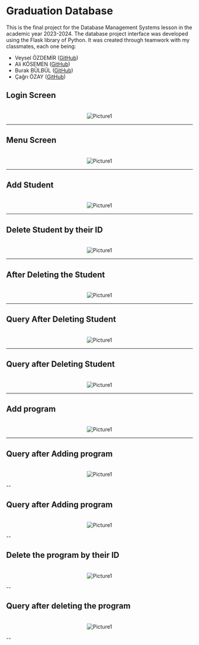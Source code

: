 # Graduation Database

This is the final project for the Database Management Systems lesson in the academic year 2023-2024. The database project interface was developed using the Flask library of Python. It was created through teamwork with my classmates, each one being:

- Veysel ÖZDEMİR ([GitHub](https://github.com/veysel-ozdemir))
- Ali KÖSEMEN ([GitHub](https://github.com/ali-kosemen))
- Burak BÜLBÜL ([GitHub](https://github.com/Burak101101))
- Çağrı ÖZAY ([GitHub](https://github.com/Coex38))

## Login Screen

<p align="center">
  <br>
  <img src="https://github.com/rezwanqkhan/myownproject/assets/91380892/16169618-4687-4e5a-a11d-1bcd953c5a49" alt="Picture1">
  <br>
</p>

---

## Menu Screen

<p align="center">
  <br>
  <img src="https://github.com/rezwanqkhan/myownproject/assets/91380892/25d6c8f4-54cb-4ba0-ab5d-7d0a0f8340c5" alt="Picture1">
  <br>
</p>

---

## Add Student

<p align="center">
  <br>
  <img src="https://github.com/rezwanqkhan/myownproject/assets/91380892/9d085418-8998-44ec-bc9f-d673c1d00a10" alt="Picture1">
  <br>
</p>

---

## Delete Student by their ID

<p align="center">
  <br>
  <img src="https://github.com/rezwanqkhan/myownproject/assets/91380892/5850d28e-fe03-4bfb-96aa-3ce641c761a1" alt="Picture1">
  <br>
</p>

---

## After Deleting the Student

<p align="center">
  <br>
  <img src="https://github.com/rezwanqkhan/myownproject/assets/91380892/f298e78e-369b-4a67-82fa-db44df908b8c" alt="Picture1">
  <br>
</p>

---
## Query After Deleting Student

<p align="center">
  <br>
  <img src="https://github.com/rezwanqkhan/myownproject/assets/91380892/4a14e247-7f6b-4d28-83f7-249d54553b64" alt="Picture1">
  <br>
</p>

---

## Query after Deleting Student

<p align="center">
  <br>
  <img src="https://github.com/rezwanqkhan/myownproject/assets/91380892/4e234a65-e3c1-43d1-912f-f8e4ea51db9b" alt="Picture1">
  <br>
</p>

---

## Add program

<p align="center">
  <br>
  <img src="https://github.com/rezwanqkhan/myownproject/assets/91380892/c3e8bf6b-5dc9-42ff-8194-8a10ccf021bb" alt="Picture1">
  <br>
</p>

---

## Query after Adding program

<p align="center">
  <br>
  <img src="https://github.com/rezwanqkhan/myownproject/assets/91380892/2b6b69d5-8597-4864-84ab-f0e126e06957" alt="Picture1">
  <br>
</p>

--

## Query after Adding program

<p align="center">
  <br>
  <img src="https://github.com/rezwanqkhan/myownproject/assets/91380892/5c0123e5-8a7f-44ff-acc2-f436de2e5bd2" alt="Picture1">
  <br>
</p>

--

## Delete the program by their ID

<p align="center">
  <br>
  <img src="https://github.com/rezwanqkhan/myownproject/assets/91380892/24b0fa06-ef22-4ef5-847e-386f185c84d0" alt="Picture1">
  <br>
</p>

--

## Query after deleting the program

<p align="center">
  <br>
  <img src="https://github.com/rezwanqkhan/myownproject/assets/91380892/e44a3fd3-e8ee-4653-aab6-59abd2723aeb" alt="Picture1">
  <br>
</p>

--
